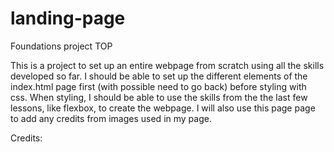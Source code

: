 # landing-page
Foundations project TOP

This is a project to set up an entire webpage from scratch using all the skills developed so far.
I should be able to set up the different elements of the index.html page first (with possible need to go back) before styling with css.
When styling, I should be able to use the skills from the the last few lessons, like flexbox, to create the webpage.
I will also use this page page to add any credits from images used in my page.

Credits:

